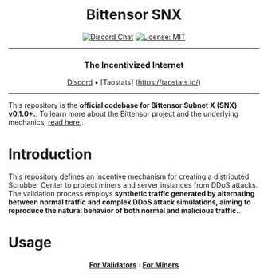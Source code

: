 <div align="center">

# **Bittensor SNX** <!-- omit in toc -->
[![Discord Chat](https://img.shields.io/discord/308323056592486420.svg)](https://discord.gg/bittensor)
[![License: MIT](https://img.shields.io/badge/License-MIT-yellow.svg)](https://opensource.org/licenses/MIT)

---

### The Incentivized Internet <!-- omit in toc -->

[Discord](https://discord.gg/bittensor) • [Taostats] (https://taostats.io/)

</div>

---

This repository is the **official codebase for Bittensor Subnet X (SNX) v0.1.0+.**. To learn more about the Bittensor project and the underlying mechanics, [read here.](https://docs.bittensor.com/).

# Introduction

This repository defines an incentive mechanism for creating a distributed Scrubber Center to protect miners and server instances from DDoS attacks.
The validation process employs **synthetic traffic generated by alternating between normal traffic and complex DDoS attack simulations, aiming to reproduce the natural behavior of both normal and malicious traffic.**.


</div>

# Usage

<div align="center">

**[For Validators](./assets/validator.md)** · **[For Miners](./assets/miner.md)**


</div>
